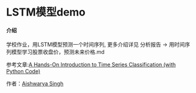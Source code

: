 # LSTM模型demo

#### 介绍
学校作业，用LSTM模型预测一个时间序列,
更多介绍详见 分析报告 -> 用时间序列模型学习股票收盘价，预测未来价格.md

参考文章:[A Hands-On Introduction to Time Series Classification (with Python Code)](https://medium.com/analytics-vidhya/a-hands-on-introduction-to-time-series-classification-with-python-code-48f8b442e7c1)

作者：[Aishwarya Singh](https://medium.com/@aishwaryasingh257)